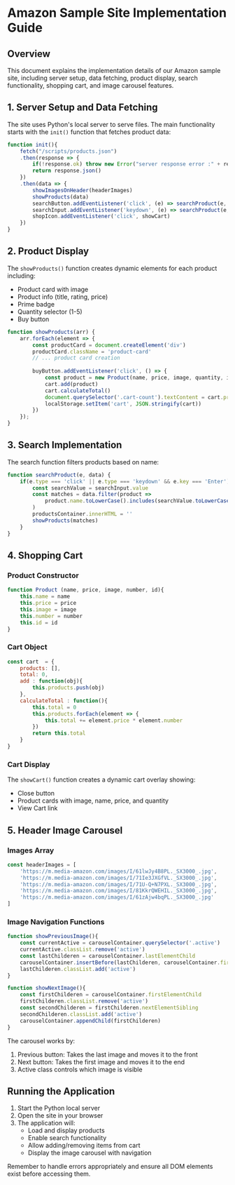 # Amazon Sample Site Implementation Guide

## Overview
This document explains the implementation details of our Amazon sample site, including server setup, data fetching, product display, search functionality, shopping cart, and image carousel features.

## 1. Server Setup and Data Fetching
The site uses Python's local server to serve files. The main functionality starts with the `init()` function that fetches product data:

```javascript
function init(){
    fetch("/scripts/products.json")
    .then(response => {
        if(!response.ok) throw new Error("server response error :" + response.statusText)
        return response.json()
    })
    .then(data => {
        showImagesOnHeader(headerImages)
        showProducts(data)
        searchButton.addEventListener('click', (e) => searchProduct(e, data))
        searchInput.addEventListener('keydown', (e) => searchProduct(e, data))
        shopIcon.addEventListener('click', showCart)
    })
}
```

## 2. Product Display
The `showProducts()` function creates dynamic elements for each product including:
- Product card with image
- Product info (title, rating, price)
- Prime badge
- Quantity selector (1-5)
- Buy button

```javascript
function showProducts(arr) {
    arr.forEach(element => {
        const productCard = document.createElement('div')
        productCard.className = 'product-card'
        // ... product card creation
        
        buyButton.addEventListener('click', () => {
            const product = new Product(name, price, image, quantity, id)
            cart.add(product)
            cart.calculateTotal()
            document.querySelector('.cart-count').textContent = cart.products.length
            localStorage.setItem('cart', JSON.stringify(cart))
        })
    });
}
```

## 3. Search Implementation
The search function filters products based on name:

```javascript
function searchProduct(e, data) {
    if(e.type === 'click' || e.type === 'keydown' && e.key === 'Enter') {
        const searchValue = searchInput.value
        const matches = data.filter(product => 
            product.name.toLowerCase().includes(searchValue.toLowerCase())
        )
        productsContainer.innerHTML = ''
        showProducts(matches)
    }
}
```

## 4. Shopping Cart

### Product Constructor
```javascript
function Product (name, price, image, number, id){
    this.name = name
    this.price = price
    this.image = image
    this.number = number
    this.id = id
}
```

### Cart Object
```javascript
const cart  = {
    products: [],
    total: 0,
    add : function(obj){
        this.products.push(obj)
    },
    calculateTotal : function(){
        this.total = 0
        this.products.forEach(element => {
            this.total += element.price * element.number 
        })
        return this.total
    }
}
```

### Cart Display
The `showCart()` function creates a dynamic cart overlay showing:
- Close button
- Product cards with image, name, price, and quantity
- View Cart link

## 5. Header Image Carousel

### Images Array
```javascript
const headerImages = [
    'https://m.media-amazon.com/images/I/61lwJy4B8PL._SX3000_.jpg',
    'https://m.media-amazon.com/images/I/71Ie3JXGfVL._SX3000_.jpg',
    'https://m.media-amazon.com/images/I/71U-Q+N7PXL._SX3000_.jpg',
    'https://m.media-amazon.com/images/I/81KkrQWEHIL._SX3000_.jpg',
    'https://m.media-amazon.com/images/I/61zAjw4bqPL._SX3000_.jpg'
]
```

### Image Navigation Functions
```javascript
function showPreviousImage(){
    const currentActive = carouselContainer.querySelector('.active')
    currentActive.classList.remove('active')
    const lastChilderen = carouselContainer.lastElementChild
    carouselContainer.insertBefore(lastChilderen, carouselContainer.firstElementChild)
    lastChilderen.classList.add('active')
}

function showNextImage(){
    const firstChilderen = carouselContainer.firstElementChild
    firstChilderen.classList.remove('active')
    const secondChilderen = firstChilderen.nextElementSibling
    secondChilderen.classList.add('active')
    carouselContainer.appendChild(firstChilderen)
}
```

The carousel works by:
1. Previous button: Takes the last image and moves it to the front
2. Next button: Takes the first image and moves it to the end
3. Active class controls which image is visible

## Running the Application

1. Start the Python local server
2. Open the site in your browser
3. The application will:
   - Load and display products
   - Enable search functionality
   - Allow adding/removing items from cart
   - Display the image carousel with navigation

Remember to handle errors appropriately and ensure all DOM elements exist before accessing them.
